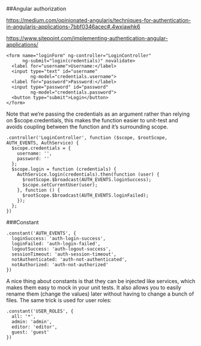 ##Angular authorization

https://medium.com/opinionated-angularjs/techniques-for-authentication-in-angularjs-applications-7bbf0346acec#.4wxiawhk6


https://www.sitepoint.com/implementing-authentication-angular-applications/



    <form name="loginForm" ng-controller="LoginController"
          ng-submit="login(credentials)" novalidate>
      <label for="username">Username:</label>
      <input type="text" id="username"
             ng-model="credentials.username">
      <label for="password">Password:</label>
      <input type="password" id="password"
             ng-model="credentials.password">
      <button type="submit">Login</button>
    </form>


Note that we’re passing the credentials as an argument rather than relying on $scope.credentials, this makes the function easier to unit-test and avoids coupling between the function and it’s surrounding scope. 


    .controller('LoginController', function ($scope, $rootScope, AUTH_EVENTS, AuthService) {
      $scope.credentials = {
        username: '',
        password: ''
      };
      $scope.login = function (credentials) {
        AuthService.login(credentials).then(function (user) {
          $rootScope.$broadcast(AUTH_EVENTS.loginSuccess);
          $scope.setCurrentUser(user);
        }, function () {
          $rootScope.$broadcast(AUTH_EVENTS.loginFailed);
        });
      };
    })


###Constant

    .constant('AUTH_EVENTS', {
      loginSuccess: 'auth-login-success',
      loginFailed: 'auth-login-failed',
      logoutSuccess: 'auth-logout-success',
      sessionTimeout: 'auth-session-timeout',
      notAuthenticated: 'auth-not-authenticated',
      notAuthorized: 'auth-not-authorized'
    })



A nice thing about constants is that they can be injected like services, which makes them easy to mock in your unit tests. It also allows you to easily rename them (change the values) later without having to change a bunch of files. The same trick is used for user roles:

    .constant('USER_ROLES', {
      all: '*',
      admin: 'admin',
      editor: 'editor',
      guest: 'guest'
    })




